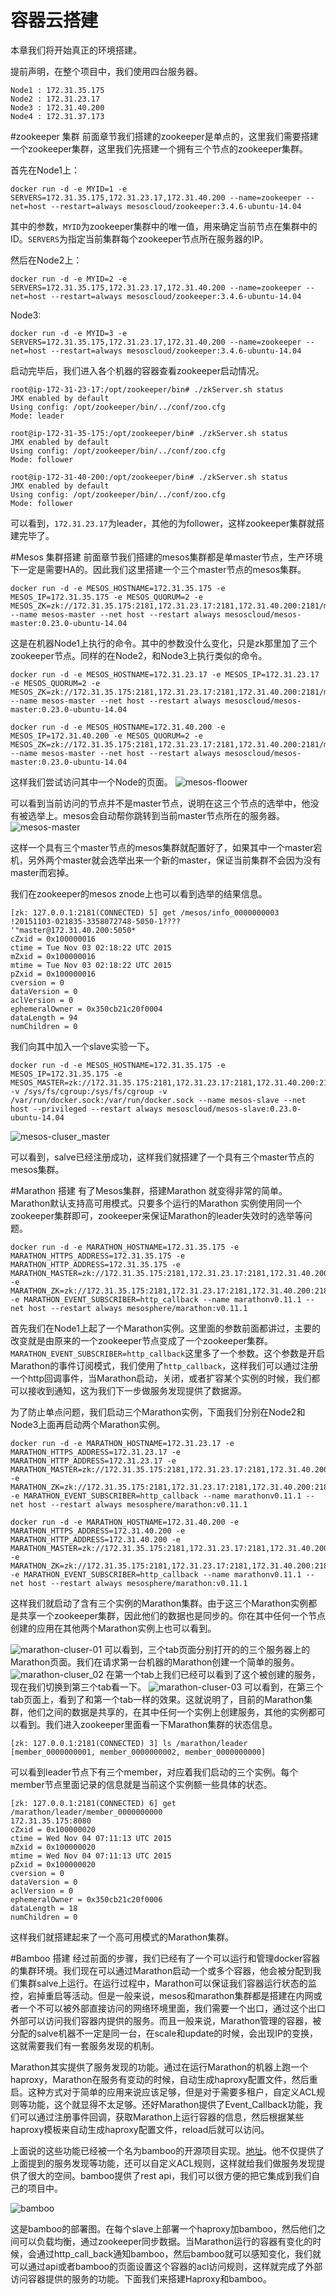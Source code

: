 # 容器云搭建

本章我们将开始真正的环境搭建。

提前声明，在整个项目中，我们使用四台服务器。

    Node1 : 172.31.35.175
    Node2 : 172.31.23.17
    Node3 : 172.31.40.200
    Node4 : 172.31.37.173

#zookeeper 集群
前面章节我们搭建的zookeeper是单点的，这里我们需要搭建一个zookeeper集群，这里我们先搭建一个拥有三个节点的zookeeper集群。

首先在Node1上：

    docker run -d -e MYID=1 -e SERVERS=172.31.35.175,172.31.23.17,172.31.40.200 --name=zookeeper --net=host --restart=always mesoscloud/zookeeper:3.4.6-ubuntu-14.04
    
其中的参数，`MYID`为zookeeper集群中的唯一值，用来确定当前节点在集群中的ID。`SERVERS`为指定当前集群每个zookeeper节点所在服务器的IP。

然后在Node2上：

    docker run -d -e MYID=2 -e SERVERS=172.31.35.175,172.31.23.17,172.31.40.200 --name=zookeeper --net=host --restart=always mesoscloud/zookeeper:3.4.6-ubuntu-14.04
    
Node3:
    
    docker run -d -e MYID=3 -e SERVERS=172.31.35.175,172.31.23.17,172.31.40.200 --name=zookeeper --net=host --restart=always mesoscloud/zookeeper:3.4.6-ubuntu-14.04

启动完毕后，我们进入各个机器的容器查看zookeeper启动情况。

    root@ip-172-31-23-17:/opt/zookeeper/bin# ./zkServer.sh status
    JMX enabled by default
    Using config: /opt/zookeeper/bin/../conf/zoo.cfg
    Mode: leader
    
    root@ip-172-31-35-175:/opt/zookeeper/bin# ./zkServer.sh status
    JMX enabled by default
    Using config: /opt/zookeeper/bin/../conf/zoo.cfg
    Mode: follower
    
    root@ip-172-31-40-200:/opt/zookeeper/bin# ./zkServer.sh status
    JMX enabled by default
    Using config: /opt/zookeeper/bin/../conf/zoo.cfg
    Mode: follower

可以看到，`172.31.23.17`为leader，其他的为follower，这样zookeeper集群就搭建完毕了。

#Mesos 集群搭建
前面章节我们搭建的mesos集群都是单master节点，生产环境下一定是需要HA的。因此我们这里搭建一个三个master节点的mesos集群。

    docker run -d -e MESOS_HOSTNAME=172.31.35.175 -e MESOS_IP=172.31.35.175 -e MESOS_QUORUM=2 -e MESOS_ZK=zk://172.31.35.175:2181,172.31.23.17:2181,172.31.40.200:2181/mesos --name mesos-master --net host --restart always mesoscloud/mesos-master:0.23.0-ubuntu-14.04
    
这是在机器Node1上执行的命令。其中的参数没什么变化，只是zk那里加了三个zookeeper节点。同样的在Node2，和Node3上执行类似的命令。

    docker run -d -e MESOS_HOSTNAME=172.31.23.17 -e MESOS_IP=172.31.23.17 -e MESOS_QUORUM=2 -e MESOS_ZK=zk://172.31.35.175:2181,172.31.23.17:2181,172.31.40.200:2181/mesos --name mesos-master --net host --restart always mesoscloud/mesos-master:0.23.0-ubuntu-14.04
    
    docker run -d -e MESOS_HOSTNAME=172.31.40.200 -e MESOS_IP=172.31.40.200 -e MESOS_QUORUM=2 -e MESOS_ZK=zk://172.31.35.175:2181,172.31.23.17:2181,172.31.40.200:2181/mesos --name mesos-master --net host --restart always mesoscloud/mesos-master:0.23.0-ubuntu-14.04
    
这样我们尝试访问其中一个Node的页面。
![mesos-floower](mesos_floow节点.png)

可以看到当前访问的节点并不是master节点，说明在这三个节点的选举中，他没有被选举上。mesos会自动帮你跳转到当前master节点所在的服务器。
![mesos-master](mesos_master节点.png)

这样一个具有三个master节点的mesos集群就配置好了，如果其中一个master宕机，另外两个master就会选举出来一个新的master，保证当前集群不会因为没有master而宕掉。

我们在zookeeper的mesos znode上也可以看到选举的结果信息。

    [zk: 127.0.0.1:2181(CONNECTED) 5] get /mesos/info_0000000003
    !20151103-021835-3358072748-5050-1????
    '"master@172.31.40.200:5050*
    cZxid = 0x100000016
    ctime = Tue Nov 03 02:18:22 UTC 2015
    mZxid = 0x100000016
    mtime = Tue Nov 03 02:18:22 UTC 2015
    pZxid = 0x100000016
    cversion = 0
    dataVersion = 0
    aclVersion = 0
    ephemeralOwner = 0x350cb21c20f0004
    dataLength = 94
    numChildren = 0

我们向其中加入一个slave实验一下。

    docker run -d -e MESOS_HOSTNAME=172.31.35.175 -e MESOS_IP=172.31.35.175 -e MESOS_MASTER=zk://172.31.35.175:2181,172.31.23.17:2181,172.31.40.200:2181/mesos -v /sys/fs/cgroup:/sys/fs/cgroup -v /var/run/docker.sock:/var/run/docker.sock --name mesos-slave --net host --privileged --restart always mesoscloud/mesos-slave:0.23.0-ubuntu-14.04
    
![mesos-cluser_master](mesos_cluster_master.png)

可以看到，salve已经注册成功，这样我们就搭建了一个具有三个master节点的mesos集群。

#Marathon 搭建
有了Mesos集群，搭建Marathon 就变得非常的简单。Marathon默认支持高可用模式。只要多个运行的Marathon 实例使用同一个zookeeper集群即可，zookeeper来保证Marathon的leader失效时的选举等问题。

    docker run -d -e MARATHON_HOSTNAME=172.31.35.175 -e MARATHON_HTTPS_ADDRESS=172.31.35.175 -e MARATHON_HTTP_ADDRESS=172.31.35.175 -e MARATHON_MASTER=zk://172.31.35.175:2181,172.31.23.17:2181,172.31.40.200:2181/mesos -e MARATHON_ZK=zk://172.31.35.175:2181,172.31.23.17:2181,172.31.40.200:2181/marathon -e MARATHON_EVENT_SUBSCRIBER=http_callback --name marathonv0.11.1 --net host --restart always mesosphere/marathon:v0.11.1
    
首先我们在Node1上起了一个Marathon实例。这里面的参数前面都讲过，主要的改变就是由原来的一个zookeeper节点变成了一个zookeeper集群。`MARATHON_EVENT_SUBSCRIBER=http_callback`这里多了一个参数。这个参数是开启Marathon的事件订阅模式，我们使用了`http_callback`，这样我们可以通过注册一个http回调事件，当Marathon启动，关闭，或者扩容某个实例的时候，我们都可以接收到通知，这为我们下一步做服务发现提供了数据源。

为了防止单点问题，我们启动三个Marathon实例，下面我们分别在Node2和Node3上面再启动两个Marathon实例。

    docker run -d -e MARATHON_HOSTNAME=172.31.23.17 -e MARATHON_HTTPS_ADDRESS=172.31.23.17 -e MARATHON_HTTP_ADDRESS=172.31.23.17 -e MARATHON_MASTER=zk://172.31.35.175:2181,172.31.23.17:2181,172.31.40.200:2181/mesos -e MARATHON_ZK=zk://172.31.35.175:2181,172.31.23.17:2181,172.31.40.200:2181/marathon -e MARATHON_EVENT_SUBSCRIBER=http_callback --name marathonv0.11.1 --net host --restart always mesosphere/marathon:v0.11.1
    
    docker run -d -e MARATHON_HOSTNAME=172.31.40.200 -e MARATHON_HTTPS_ADDRESS=172.31.40.200 -e MARATHON_HTTP_ADDRESS=172.31.40.200 -e MARATHON_MASTER=zk://172.31.35.175:2181,172.31.23.17:2181,172.31.40.200:2181/mesos -e MARATHON_ZK=zk://172.31.35.175:2181,172.31.23.17:2181,172.31.40.200:2181/marathon -e MARATHON_EVENT_SUBSCRIBER=http_callback --name marathonv0.11.1 --net host --restart always mesosphere/marathon:v0.11.1
    
这样我们就启动了含有三个实例的Marathon集群。由于这三个Marathon实例都是共享一个zookeeper集群，因此他们的数据也是同步的。你在其中任何一个节点创建的应用在其他两个Marathon实例上也可以看到。

![marathon-cluser-01](marathon_salve_01.png)
可以看到，三个tab页面分别打开的的三个服务器上的Marathon页面。我们在请求第一台机器的Marathon创建一个简单的服务。
![marathon-cluser_02](marathon_slave-03.png)
在第一个tab上我们已经可以看到了这个被创建的服务，现在我们切换到第三个tab看一下。
![marathon-cluser-03](marathon_salve-02.png)
可以看到，在第三个tab页面上，看到了和第一个tab一样的效果。这就说明了，目前的Marathon集群，他们之间的数据是共享的，在其中任何一个实例上创建服务，其他的实例都可以看到。我们进入zookeeper里面看一下Marathon集群的状态信息。
      
    [zk: 127.0.0.1:2181(CONNECTED) 3] ls /marathon/leader
    [member_0000000001, member_0000000002, member_0000000000]
可以看到leader节点下有三个member，对应着我们启动的三个实例。每个member节点里面记录的信息就是当前这个实例额一些具体的状态。

    [zk: 127.0.0.1:2181(CONNECTED) 6] get /marathon/leader/member_0000000000
    172.31.35.175:8080
    cZxid = 0x100000020
    ctime = Wed Nov 04 07:11:13 UTC 2015
    mZxid = 0x100000020
    mtime = Wed Nov 04 07:11:13 UTC 2015
    pZxid = 0x100000020
    cversion = 0
    dataVersion = 0
    aclVersion = 0
    ephemeralOwner = 0x350cb21c20f0006
    dataLength = 18
    numChildren = 0
这样我们就搭建起来了一个高可用模式的Marathon集群。

#Bamboo 搭建
经过前面的步骤，我们已经有了一个可以运行和管理docker容器的集群环境。我们现在可以通过Marathon启动一个或多个容器，他会被分配到我们集群salve上运行。在运行过程中，Marathon可以保证我们容器运行状态的监控，宕掉重启等活动。但是一般来说，mesos和marathon集群都是搭建在内网或者一个不可以被外部直接访问的网络环境里面，我们需要一个出口，通过这个出口外部可以访问我们容器内提供的服务。而且一般来说，Marathon管理的容器，被分配的salve机器不一定是同一台，在scale和update的时候，会出现IP的变换，这就需要我们有一套服务发现的机制。

Marathon其实提供了服务发现的功能。通过在运行Marathon的机器上跑一个haproxy，Marathon在服务有变动的时候，自动生成haproxy配置文件，然后重启。这种方式对于简单的应用来说应该足够，但是对于需要多租户，自定义ACL规则等功能，这个就显得不太足够。还好Marathon提供了Event_Callback功能，我们可以通过注册事件回调，获取Marathon上运行容器的信息，然后根据某些haproxy模板来自动生成haproxy配置文件，reload后就可以访问。

上面说的这些功能已经被一个名为bamboo的开源项目实现。[地址](https://github.com/QubitProducts/bamboo)。他不仅提供了上面提到的服务发现等功能，还可以自定义ACL规则，这样就给我们做服务发现提供了很大的空间。bamboo提供了rest api，我们可以很方便的把它集成到我们自己的项目中。

![bamboo](https://cloud.githubusercontent.com/assets/37033/4110199/a6226b8e-31ee-11e4-9734-68e0da00767c.png)

这是bamboo的部署图。在每个slave上部署一个haproxy加bamboo，然后他们之间可以负载均衡，通过zookeeper同步数据。当Marathon运行的容器有变化的时候，会通过http_call_back通知bamboo，然后bamboo就可以感知变化，我们就可以通过api或者bamboo的页面设置这个容器的acl访问规则，这样就完成了外部访问容器提供的服务的功能。下面我们来搭建Haproxy和bamboo。

